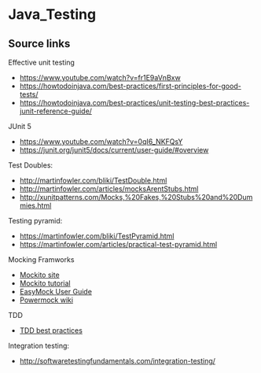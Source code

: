 # Java_Testing

## Source links

Effective unit testing 

* https://www.youtube.com/watch?v=fr1E9aVnBxw 
* https://howtodoinjava.com/best-practices/first-principles-for-good-tests/ 
* https://howtodoinjava.com/best-practices/unit-testing-best-practices-junit-reference-guide/ 

JUnit 5

* https://www.youtube.com/watch?v=0qI6_NKFQsY 
* https://junit.org/junit5/docs/current/user-guide/#overview 

Test Doubles:

* http://martinfowler.com/bliki/TestDouble.html 
* http://martinfowler.com/articles/mocksArentStubs.html 
* http://xunitpatterns.com/Mocks,%20Fakes,%20Stubs%20and%20Dummies.html 

Testing pyramid:

* https://martinfowler.com/bliki/TestPyramid.html 
* https://martinfowler.com/articles/practical-test-pyramid.html 

Mocking Framworks

* <a href="http://site.mockito.org/">Mockito site</a>
* <a href="http://www.vogella.com/tutorials/Mockito/article.html">Mockito tutorial</a>
* <a href="http://easymock.org/user-guide.html">EasyMock User Guide</a>
* <a href="https://github.com/powermock/powermock/wiki">Powermock wiki</a>

TDD 

* <a href="https://technologyconversations.com/2013/12/24/test-driven-development-tdd-best-practices-using-java-examples-2/">TDD best practices</a>

Integration testing:

* http://softwaretestingfundamentals.com/integration-testing/ 
